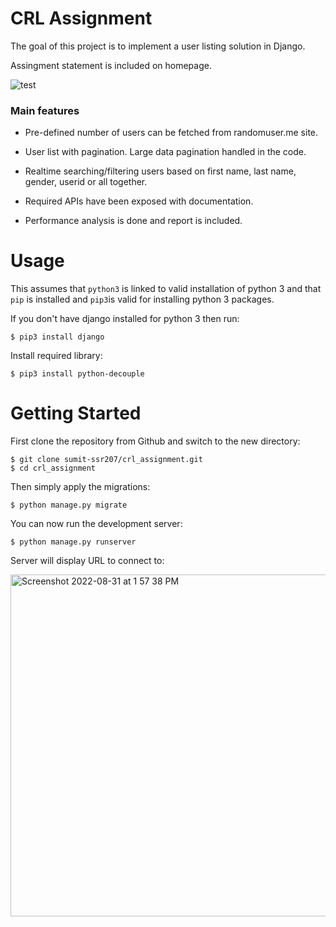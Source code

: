 # CRL Assignment

The goal of this project is to implement a user listing solution in Django. 

Assingment statement is included on homepage.


![test](https://user-images.githubusercontent.com/112490857/187714695-bfa4258e-517a-481a-a89d-f64f874bf860.gif)


### Main features

* Pre-defined number of users can be fetched from randomuser.me site.

* User list with pagination. Large data pagination handled in the code. 

* Realtime searching/filtering users based on first name, last name, gender, userid or all together. 

* Required APIs have been exposed with documentation.

* Performance analysis is done and report is included. 


# Usage

This assumes that `python3` is linked to valid installation of python 3 and that `pip` is installed and `pip3`is valid
for installing python 3 packages.


If you don't have django installed for python 3 then run:

    $ pip3 install django
    
Install required library:

    $ pip3 install python-decouple
    

# Getting Started

First clone the repository from Github and switch to the new directory:

    $ git clone sumit-ssr207/crl_assignment.git
    $ cd crl_assignment
    

Then simply apply the migrations:

    $ python manage.py migrate
    

You can now run the development server:

    $ python manage.py runserver
    
Server will display URL to connect to:

<img width="547" alt="Screenshot 2022-08-31 at 1 57 38 PM" src="https://user-images.githubusercontent.com/112490857/187632841-36c89a9e-9a79-40cd-8d46-2fead665b5b0.png">

